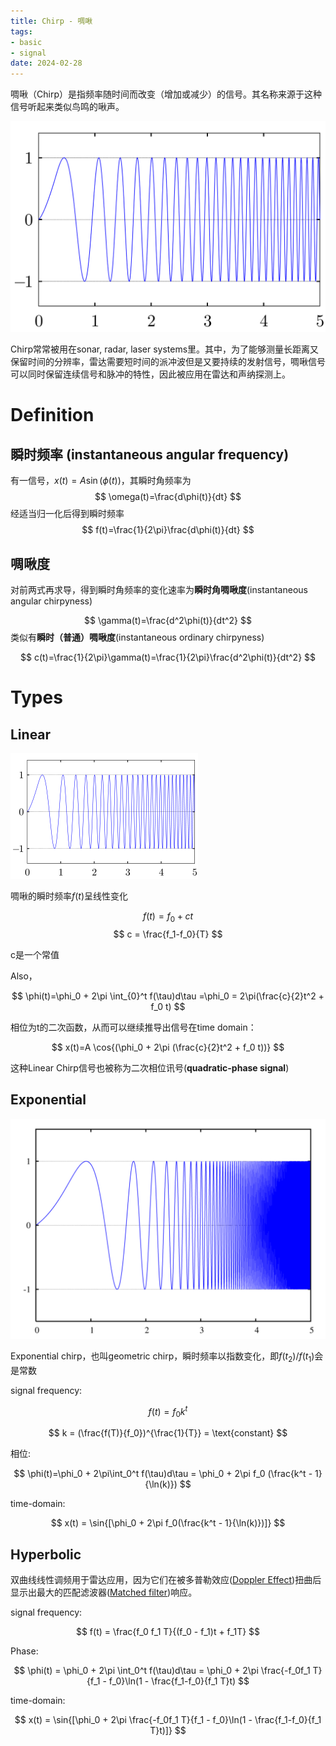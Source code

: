 ```yaml
---
title: Chirp - 啁啾
tags:
- basic
- signal
date: 2024-02-28
---
```


啁啾（Chirp）是指频率随时间而改变（增加或减少）的信号。其名称来源于这种信号听起来类似鸟鸣的啾声。

![](synthetic_aperture_radar_imaging/attachments/Linear-chirp.svg)

Chirp常常被用在sonar, radar, laser systems里。其中，为了能够测量长距离又保留时间的分辨率，雷达需要短时间的派冲波但是又要持续的发射信号，啁啾信号可以同时保留连续信号和脉冲的特性，因此被应用在雷达和声纳探测上。

# Definition

## 瞬时频率 (instantaneous angular frequency)


有一信号，$x(t)=A\sin{(\phi(t))}$，其瞬时角频率为
$$
\omega(t)=\frac{d\phi(t)}{dt}
$$
经适当归一化后得到瞬时频率
$$
f(t)=\frac{1}{2\pi}\frac{d\phi(t)}{dt}
$$

## 啁啾度

对前两式再求导，得到瞬时角频率的变化速率为**瞬时角啁啾度**(instantaneous angular chirpyness)

$$
\gamma(t)=\frac{d^2\phi(t)}{dt^2}
$$
类似有**瞬时（普通）啁啾度**(instantaneous ordinary chirpyness)

$$
c(t)=\frac{1}{2\pi}\gamma(t)=\frac{1}{2\pi}\frac{d^2\phi(t)}{dt^2}
$$
# Types

## Linear

![](synthetic_aperture_radar_imaging/attachments/Pasted%20image%2020230418110700.png)

啁啾的瞬时频率$f(t)$呈线性变化

$$f(t)=f_0 + ct$$
$$
c = \frac{f_1-f_0}{T}
$$

c是一个常值

Also，

$$
\phi(t)=\phi_0 + 2\pi \int_{0}^t f(\tau)d\tau =\phi_0 = 2\pi(\frac{c}{2}t^2 + f_0 t)
$$

相位为t的二次函数，从而可以继续推导出信号在time domain：

$$
x(t)=A \cos{(\phi_0 + 2\pi (\frac{c}{2}t^2 + f_0 t))}
$$

这种Linear Chirp信号也被称为二次相位讯号(**quadratic-phase signal**)

## Exponential

![](synthetic_aperture_radar_imaging/attachments/Pasted%20image%2020230418111708.png)

Exponential chirp，也叫geometric chirp，瞬时频率以指数变化，即$f(t_2)/f(t_1)$会是常数

signal frequency:

$$
f(t)=f_0 k^t
$$

$$
k = (\frac{f(T)}{f_0})^{\frac{1}{T}} = \text{constant}
$$

相位:

$$
\phi(t)=\phi_0 + 2\pi\int_0^t f(\tau)d\tau = \phi_0 + 2\pi f_0 (\frac{k^t - 1}{\ln(k)})
$$

time-domain:

$$
x(t) = \sin{[\phi_0 + 2\pi f_0(\frac{k^t - 1}{\ln(k)})]}
$$

## Hyperbolic

双曲线线性调频用于雷达应用，因为它们在被多普勒效应([Doppler Effect](physics/wave/doppler_effect.md))扭曲后显示出最大的匹配滤波器([Matched filter](https://en.wikipedia.org/wiki/Matched_filter))响应。

signal frequency:

$$
f(t) = \frac{f_0 f_1 T}{(f_0 - f_1)t + f_1T}
$$

Phase:

$$
\phi(t) = \phi_0 + 2\pi \int_0^t f(\tau)d\tau = \phi_0 + 2\pi \frac{-f_0f_1 T}{f_1 - f_0}\ln(1 - \frac{f_1-f_0}{f_1 T}t)
$$


time-domain:

$$
x(t) = \sin{[\phi_0 + 2\pi \frac{-f_0f_1 T}{f_1 - f_0}\ln(1 - \frac{f_1-f_0}{f_1 T}t)]}
$$

